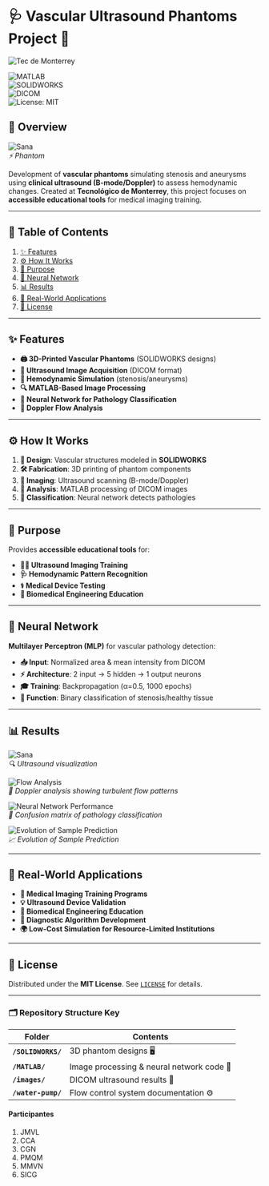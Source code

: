 # 🩺 Vascular Ultrasound Phantoms Project 🏥  

![Tec de Monterrey](https://img.shields.io/badge/Tecnológico_de_Monterrey-Research_Project-blue.svg)

![MATLAB](https://img.shields.io/badge/MATLAB-Image_Processing-blue.svg)  
![SOLIDWORKS](https://img.shields.io/badge/SOLIDWORKS-3D_Design-red.svg)  
![DICOM](https://img.shields.io/badge/DICOM-Medical_Imaging-green.svg)  
![License: MIT](https://img.shields.io/badge/License-MIT-yellow.svg)  

## 📌 Overview  
![Sana](aneurysm/aneurysm.png)  
*⚡ Phantom*  

Development of **vascular phantoms** simulating stenosis and aneurysms using **clinical ultrasound (B-mode/Doppler)** to assess hemodynamic changes. Created at **Tecnológico de Monterrey**, this project focuses on **accessible educational tools** for medical imaging training.  

---

## 📑 Table of Contents  
1. [✨ Features](#-features)  
2. [⚙️ How It Works](#️-how-it-works)  
3. [🎯 Purpose](#-purpose)  
4. [🧠 Neural Network](#-neural-network)  
5. [📊 Results](#-results)  
6. [🏥 Real-World Applications](#-real-world-applications)  
7. [📜 License](#-license)  

---

## ✨ Features  
- **🖨️ 3D-Printed Vascular Phantoms** (SOLIDWORKS designs)  
- **📡 Ultrasound Image Acquisition** (DICOM format)  
- **🔄 Hemodynamic Simulation** (stenosis/aneurysms)  
- **🔍 MATLAB-Based Image Processing**  
- **🤖 Neural Network for Pathology Classification**  
- **🌊 Doppler Flow Analysis**  

---

## ⚙️ How It Works  
1. **🎨 Design**: Vascular structures modeled in **SOLIDWORKS**  
2. **🛠️ Fabrication**: 3D printing of phantom components  
3. **📸 Imaging**: Ultrasound scanning (B-mode/Doppler)  
4. **🔬 Analysis**: MATLAB processing of DICOM images  
5. **🤖 Classification**: Neural network detects pathologies  

---

## 🎯 Purpose  
Provides **accessible educational tools** for:  
- **👨‍⚕️ Ultrasound Imaging Training**  
- **🩺 Hemodynamic Pattern Recognition**  
- **⚕️ Medical Device Testing**  
- **🔬 Biomedical Engineering Education**  

---

## 🧠 Neural Network  
**Multilayer Perceptron (MLP)** for vascular pathology detection:  
- **📥 Input**: Normalized area & mean intensity from DICOM  
- **⚡ Architecture**: 2 input → 5 hidden → 1 output neurons  
- **🎓 Training**: Backpropagation (α=0.5, 1000 epochs)  
- **🔎 Function**: Binary classification of stenosis/healthy tissue  

---

## 📊 Results  
![Sana](images/stenosis/image_0019.jpg)  
*🔍 Ultrasound visualization*  

![Flow Analysis](images/stenosis/image_0026.jpg)  
*🌊 Doppler analysis showing turbulent flow patterns*  

![Neural Network Performance](images/matriz.jpg)  
*🧠 Confusion matrix of pathology classification*  

![Evolution of Sample Prediction](images/evolucion.jpg)  
*📈 Evolution of Sample Prediction*  

---

## 🏥 Real-World Applications  
- **🏫 Medical Imaging Training Programs**  
- **💡 Ultrasound Device Validation**  
- **🔧 Biomedical Engineering Education**  
- **🤖 Diagnostic Algorithm Development**  
- **🌍 Low-Cost Simulation for Resource-Limited Institutions**  

---

## 📜 License  
Distributed under the **MIT License**. See [`LICENSE`](LICENSE) for details.  

---

### 🗂️ **Repository Structure Key**  
| Folder | Contents |  
|--------|----------|  
| **`/SOLIDWORKS/`** | 3D phantom designs 🖥️ |  
| **`/MATLAB/`** | Image processing & neural network code 🤖 |  
| **`/images/`** | DICOM ultrasound results 📸 |  
| **`/water-pump/`** | Flow control system documentation ⚙️ |  

#### Participantes
1. JMVL
2. CCA
3. CGN
4. PMQM
5. MMVN
6. SICG
